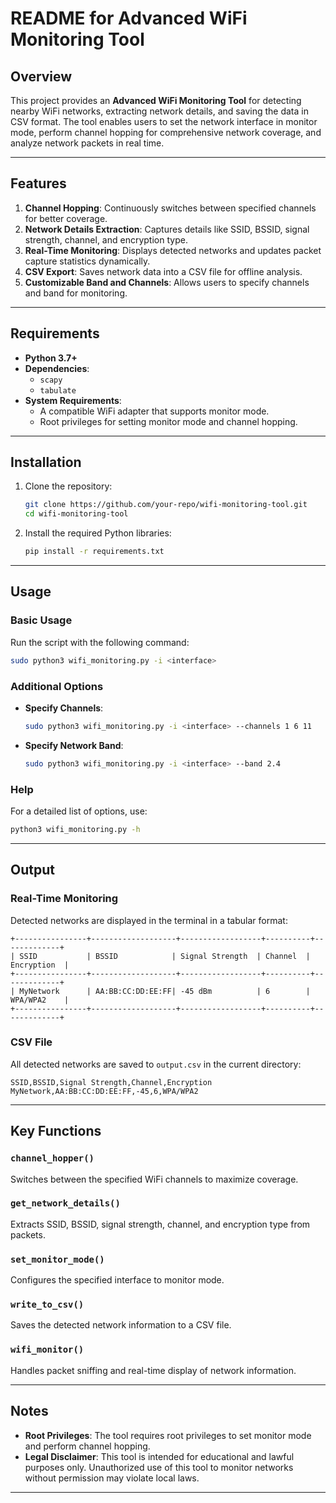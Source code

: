 
# README for Advanced WiFi Monitoring Tool

## Overview

This project provides an **Advanced WiFi Monitoring Tool** for detecting nearby WiFi networks, extracting network details, and saving the data in CSV format. The tool enables users to set the network interface in monitor mode, perform channel hopping for comprehensive network coverage, and analyze network packets in real time.

---

## Features

1. **Channel Hopping**: Continuously switches between specified channels for better coverage.
2. **Network Details Extraction**: Captures details like SSID, BSSID, signal strength, channel, and encryption type.
3. **Real-Time Monitoring**: Displays detected networks and updates packet capture statistics dynamically.
4. **CSV Export**: Saves network data into a CSV file for offline analysis.
5. **Customizable Band and Channels**: Allows users to specify channels and band for monitoring.

---

## Requirements

- **Python 3.7+**
- **Dependencies**:
  - `scapy`
  - `tabulate`
- **System Requirements**:
  - A compatible WiFi adapter that supports monitor mode.
  - Root privileges for setting monitor mode and channel hopping.

---

## Installation

1. Clone the repository:
   ```bash
   git clone https://github.com/your-repo/wifi-monitoring-tool.git
   cd wifi-monitoring-tool
   ```

2. Install the required Python libraries:
   ```bash
   pip install -r requirements.txt
   ```

---

## Usage

### Basic Usage
Run the script with the following command:
```bash
sudo python3 wifi_monitoring.py -i <interface>
```

### Additional Options
- **Specify Channels**:
  ```bash
  sudo python3 wifi_monitoring.py -i <interface> --channels 1 6 11
  ```
- **Specify Network Band**:
  ```bash
  sudo python3 wifi_monitoring.py -i <interface> --band 2.4
  ```

### Help
For a detailed list of options, use:
```bash
python3 wifi_monitoring.py -h
```

---

## Output

### Real-Time Monitoring
Detected networks are displayed in the terminal in a tabular format:
```
+----------------+-------------------+------------------+----------+-------------+
| SSID           | BSSID            | Signal Strength  | Channel  | Encryption  |
+----------------+-------------------+------------------+----------+-------------+
| MyNetwork      | AA:BB:CC:DD:EE:FF| -45 dBm          | 6        | WPA/WPA2    |
+----------------+-------------------+------------------+----------+-------------+
```

### CSV File
All detected networks are saved to `output.csv` in the current directory:
```csv
SSID,BSSID,Signal Strength,Channel,Encryption
MyNetwork,AA:BB:CC:DD:EE:FF,-45,6,WPA/WPA2
```

---

## Key Functions

### `channel_hopper()`
Switches between the specified WiFi channels to maximize coverage.

### `get_network_details()`
Extracts SSID, BSSID, signal strength, channel, and encryption type from packets.

### `set_monitor_mode()`
Configures the specified interface to monitor mode.

### `write_to_csv()`
Saves the detected network information to a CSV file.

### `wifi_monitor()`
Handles packet sniffing and real-time display of network information.

---

## Notes

- **Root Privileges**: The tool requires root privileges to set monitor mode and perform channel hopping.
- **Legal Disclaimer**: This tool is intended for educational and lawful purposes only. Unauthorized use of this tool to monitor networks without permission may violate local laws.

---

